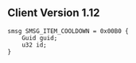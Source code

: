 ## Client Version 1.12

```rust,ignore
smsg SMSG_ITEM_COOLDOWN = 0x00B0 {
    Guid guid;    
    u32 id;    
}

```
